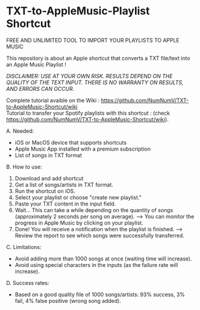 # TXT-to-AppleMusic-Playlist Shortcut

FREE AND UNLIMITED TOOL TO IMPORT YOUR PLAYLISTS TO APPLE MUSIC

This repository is about an Apple shortcut that converts a TXT file/text into an Apple Music Playlist !

_DISCLAIMER: USE AT YOUR OWN RISK. RESULTS DEPEND ON THE QUALITY OF THE TEXT INPUT. THERE IS NO WARRANTY ON RESULTS, AND ERRORS CAN OCCUR._

Complete tutorial avaible on the Wiki : https://github.com/NumNumV/TXT-to-AppleMusic-Shortcut/wiki \
Tutorial to transfer your Spotify playlists with this shortcut : (check https://github.com/NumNumV/TXT-to-AppleMusic-Shortcut/wiki).

A. Needed:
  - iOS or MacOS device that supports shortcuts
  - Apple Music App installed with a premium subscription
  - List of songs in TXT format
    
B. How to use:
  1. Download and add shortcut
  2. Get a list of songs/artists in TXT format.
  3. Run the shortcut on iOS.
  4. Select your playlist or choose "create new playlist."
  5. Paste your TXT content in the input field.
  6. Wait... This can take a while depending on the quantity of songs (approximately 2 seconds per song on average).
      --> You can monitor the progress in Apple Music by clicking on your playlist.
  7. Done! You will receive a notification when the playlist is finished.
      --> Review the report to see which songs were successfully transferred.
     
C. Limitations:
  - Avoid adding more than 1000 songs at once (waiting time will increase).
  - Avoid using special characters in the inputs (as the failure rate will increase).
    
D. Success rates:
  - Based on a good quality file of 1000 songs/artists: 93% success, 3% fail, 4% false positive (wrong song added).
